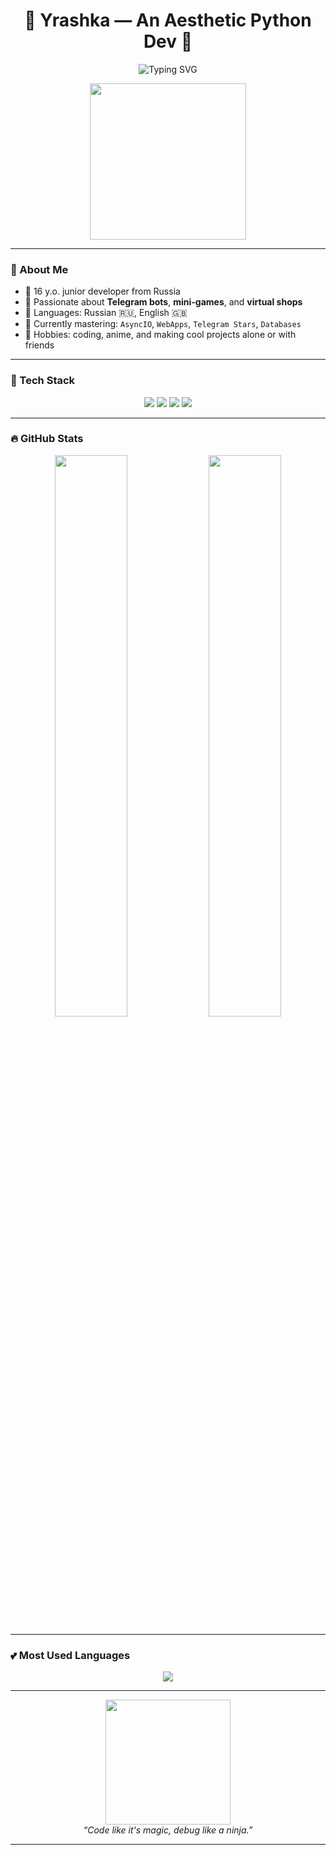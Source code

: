 <h1 align="center">🌸 Yrashka — An Aesthetic Python Dev 🌸</h1>

<p align="center">
  <img src="https://readme-typing-svg.herokuapp.com?font=Fira+Code&pause=1000&color=FFB6C1&center=true&vCenter=true&width=435&lines=✨+Python+Developer+and+Bot+Maker;🌸+Building+magical+Telegram+bots;💖+Always+learning%2C+always+coding!" alt="Typing SVG" />
</p>

<p align="center">
  <img src="https://i.pinimg.com/originals/e2/14/2c/e2142cf6e32cc51e3fc45fef72e2a40b.gif" width="250"/>
</p>

---

### 🧠 About Me

- 🎀 16 y.o. junior developer from Russia  
- 🧸 Passionate about **Telegram bots**, **mini-games**, and **virtual shops**  
- 💬 Languages: Russian 🇷🇺, English 🇬🇧  
- 🧪 Currently mastering: `AsyncIO`, `WebApps`, `Telegram Stars`, `Databases`  
- 🍓 Hobbies: coding, anime, and making cool projects alone or with friends  

---

### 🔧 Tech Stack

<p align="center">
  <img src="https://img.shields.io/badge/Python-F8C8DC?style=for-the-badge&logo=python&logoColor=white" />
  <img src="https://img.shields.io/badge/SQLite-FBBDD3?style=for-the-badge&logo=sqlite&logoColor=white" />
  <img src="https://img.shields.io/badge/Telebot-FEC8D8?style=for-the-badge&logo=telegram&logoColor=white" />
  <img src="https://img.shields.io/badge/Git-FFB6B9?style=for-the-badge&logo=git&logoColor=white" />
</p>

---

### 🔥 GitHub Stats

<p align="center">
  <img src="https://github-readme-stats.vercel.app/api?username=Yrashka2025&show_icons=true&theme=tokyonight&icon_color=ffaad4&title_color=ffbde6" width="48%">
  <img src="https://github-readme-streak-stats.herokuapp.com?user=Yrashka2025&theme=tokyonight&fire=ff79c6" width="48%">
</p>

---

### 💕 Most Used Languages

<p align="center">
  <img src="https://github-readme-stats.vercel.app/api/top-langs/?username=Yrashka2025&layout=compact&theme=tokyonight&title_color=ffbde6" />
</p>

---

<p align="center">
  <img src="https://i.pinimg.com/originals/83/cd/e7/83cde7e35be87e4ea3f06b3a642bc2b4.gif" width="200"/><br>
  <i>“Code like it's magic, debug like a ninja.”</i>
</p>

---
